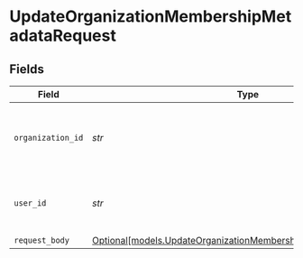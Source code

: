 # UpdateOrganizationMembershipMetadataRequest


## Fields

| Field                                                                                                                            | Type                                                                                                                             | Required                                                                                                                         | Description                                                                                                                      | Example                                                                                                                          |
| -------------------------------------------------------------------------------------------------------------------------------- | -------------------------------------------------------------------------------------------------------------------------------- | -------------------------------------------------------------------------------------------------------------------------------- | -------------------------------------------------------------------------------------------------------------------------------- | -------------------------------------------------------------------------------------------------------------------------------- |
| `organization_id`                                                                                                                | *str*                                                                                                                            | :heavy_check_mark:                                                                                                               | The ID of the organization the membership belongs to                                                                             | org_123456                                                                                                                       |
| `user_id`                                                                                                                        | *str*                                                                                                                            | :heavy_check_mark:                                                                                                               | The ID of the user that this membership belongs to                                                                               | user_654321                                                                                                                      |
| `request_body`                                                                                                                   | [Optional[models.UpdateOrganizationMembershipMetadataRequestBody]](../models/updateorganizationmembershipmetadatarequestbody.md) | :heavy_minus_sign:                                                                                                               | N/A                                                                                                                              |                                                                                                                                  |